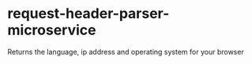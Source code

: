 # request-header-parser-microservice

Returns the language, ip address and operating system for your browser
